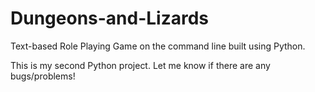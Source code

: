 # Dungeons-and-Lizards

Text-based Role Playing Game on the command line built using Python.

This is my second Python project.
Let me know if there are any bugs/problems!
